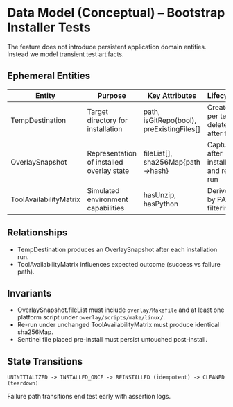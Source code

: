 # Data Model (Conceptual) – Bootstrap Installer Tests

The feature does not introduce persistent application domain entities. Instead we model transient test artifacts.

## Ephemeral Entities
| Entity | Purpose | Key Attributes | Lifecycle |
|--------|---------|----------------|-----------|
| TempDestination | Target directory for installation | path, isGitRepo(bool), preExistingFiles[] | Created per test, deleted after test |
| OverlaySnapshot | Representation of installed overlay state | fileList[], sha256Map{path->hash} | Captured after install and re-run |
| ToolAvailabilityMatrix | Simulated environment capabilities | hasUnzip, hasPython | Derived by PATH filtering |

## Relationships
- TempDestination produces an OverlaySnapshot after each installation run.
- ToolAvailabilityMatrix influences expected outcome (success vs failure path).

## Invariants
- OverlaySnapshot.fileList must include `overlay/Makefile` and at least one platform script under `overlay/scripts/make/linux/`.
- Re-run under unchanged ToolAvailabilityMatrix must produce identical sha256Map.
- Sentinel file placed pre-install must persist untouched post-install.

## State Transitions
```
UNINITIALIZED -> INSTALLED_ONCE -> REINSTALLED (idempotent) -> CLEANED (teardown)
```
Failure path transitions end test early with assertion logs.
